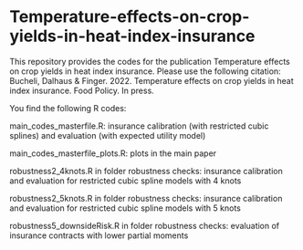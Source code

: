 # Temperature-effects-on-crop-yields-in-heat-index-insurance

This repository provides the codes for the publication Temperature effects on crop yields in heat index insurance.
Please use the following citation: Bucheli, Dalhaus & Finger. 2022. Temperature effects on crop yields in heat index insurance. Food Policy. In press.

You find the following R codes:

main_codes_masterfile.R: insurance calibration (with restricted cubic splines) and evaluation (with expected utility model)

main_codes_masterfile_plots.R: plots in the main paper

robustness2_4knots.R in folder robustness checks: insurance calibration and evaluation for restricted cubic spline models with 4 knots

robustness2_5knots.R in folder robustness checks: insurance calibration and evaluation for restricted cubic spline models with 5 knots

robustness5_downsideRisk.R in folder robustness checks: evaluation of insurance contracts with lower partial moments
